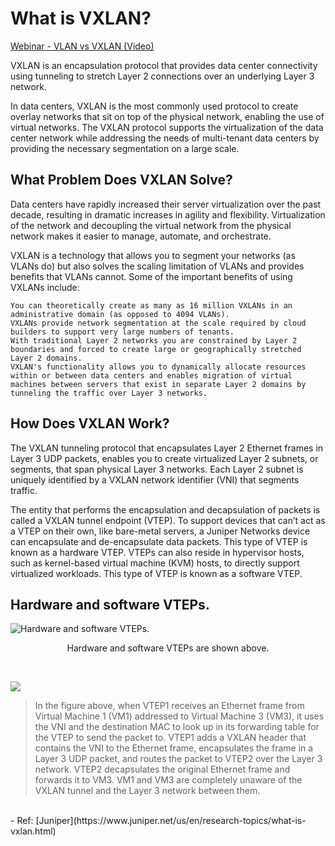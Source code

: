 

# What is VXLAN?
[Webinar - VLAN vs VXLAN (Video)](https://www.youtube.com/watch?v=HDo7XVLRd9E)

VXLAN is an encapsulation protocol that provides data center connectivity using tunneling to stretch Layer 2 connections over an underlying Layer 3 network.

In data centers, VXLAN is the most commonly used protocol to create overlay networks that sit on top of the physical network, enabling the use of virtual networks. The VXLAN protocol supports the virtualization of the data center network while addressing the needs of multi-tenant data centers by providing the necessary segmentation on a large scale.

 
## What Problem Does VXLAN Solve?

Data centers have rapidly increased their server virtualization over the past decade, resulting in dramatic increases in agility and flexibility. Virtualization of the network and decoupling the virtual network from the physical network makes it easier to manage, automate, and orchestrate.

VXLAN is a technology that allows you to segment your networks (as VLANs do) but also solves the scaling limitation of VLANs and provides benefits that VLANs cannot. Some of the important benefits of using VXLANs include:

    You can theoretically create as many as 16 million VXLANs in an administrative domain (as opposed to 4094 VLANs).
    VXLANs provide network segmentation at the scale required by cloud builders to support very large numbers of tenants.
    With traditional Layer 2 networks you are constrained by Layer 2 boundaries and forced to create large or geographically stretched Layer 2 domains. 
    VXLAN's functionality allows you to dynamically allocate resources within or between data centers and enables migration of virtual machines between servers that exist in separate Layer 2 domains by tunneling the traffic over Layer 3 networks.

 
## How Does VXLAN Work?

The VXLAN tunneling protocol that encapsulates Layer 2 Ethernet frames in Layer 3 UDP packets, enables you to create virtualized Layer 2 subnets, or segments, that span physical Layer 3 networks. Each Layer 2 subnet is uniquely identified by a VXLAN network identifier (VNI) that segments traffic.

The entity that performs the encapsulation and decapsulation of packets is called a VXLAN tunnel endpoint (VTEP). To support devices that can’t act as a VTEP on their own, like bare-metal servers, a Juniper Networks device can encapsulate and de-encapsulate data packets. This type of VTEP is known as a hardware VTEP. VTEPs can also reside in hypervisor hosts, such as kernel-based virtual machine (KVM) hosts, to directly support virtualized workloads. This type of VTEP is known as a software VTEP.

## Hardware and software VTEPs.
![Hardware and software VTEPs.](https://www.juniper.net/content/dam/www/assets/images/us/en/research-topics/what-is/diagram-what-is-vx-wan-1.png/_jcr_content/renditions/cq5dam.web.1280.1280.png)
<p align=center>Hardware and software VTEPs are shown above.</p></br>

![](https://www.juniper.net/content/dam/www/assets/images/us/en/research-topics/what-is/diagram-what-is-vx-wan-2.png/_jcr_content/renditions/cq5dam.web.1280.1280.png)

>In the figure above, when VTEP1 receives an Ethernet frame from Virtual Machine 1 (VM1) addressed to Virtual Machine 3 (VM3), it uses the VNI and the destination MAC to look up in its forwarding table for the VTEP to send the packet to. VTEP1 adds a VXLAN header that contains the VNI to the Ethernet frame, encapsulates the frame in a Layer 3 UDP packet, and routes the packet to VTEP2 over the Layer 3 network. VTEP2 decapsulates the original Ethernet frame and forwards it to VM3. VM1 and VM3 are completely unaware of the VXLAN tunnel and the Layer 3 network between them.


</br>
- Ref: [Juniper](https://www.juniper.net/us/en/research-topics/what-is-vxlan.html)
                
                
            
